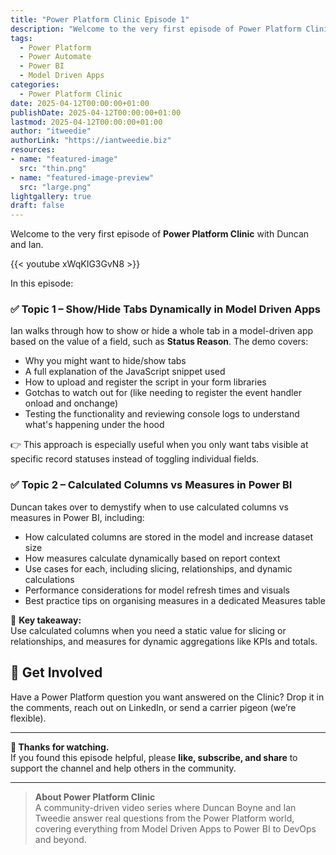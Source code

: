 ```yaml
---
title: "Power Platform Clinic Episode 1"
description: "Welcome to the very first episode of Power Platform Clinic! In this session, Duncan and Ian tackle two real-world Power Platform questions: showing/hiding tabs dynamically in model-driven apps and understanding calculated columns vs measures in Power BI."
tags:
  - Power Platform
  - Power Automate
  - Power BI
  - Model Driven Apps
categories:
  - Power Platform Clinic
date: 2025-04-12T00:00:00+01:00
publishDate: 2025-04-12T00:00:00+01:00
lastmod: 2025-04-12T00:00:00+01:00
author: "itweedie"
authorLink: "https://iantweedie.biz"
resources:
- name: "featured-image"
  src: "thin.png"
- name: "featured-image-preview"
  src: "large.png"
lightgallery: true
draft: false
---
```


Welcome to the very first episode of **Power Platform Clinic** with Duncan and Ian.

{{< youtube xWqKIG3GvN8 >}}

In this episode:

### ✅ Topic 1 – Show/Hide Tabs Dynamically in Model Driven Apps

Ian walks through how to show or hide a whole tab in a model-driven app based on the value of a field, such as **Status Reason**. The demo covers:

- Why you might want to hide/show tabs  
- A full explanation of the JavaScript snippet used  
- How to upload and register the script in your form libraries  
- Gotchas to watch out for (like needing to register the event handler onload and onchange)  
- Testing the functionality and reviewing console logs to understand what's happening under the hood

👉 This approach is especially useful when you only want tabs visible at specific record statuses instead of toggling individual fields.

### ✅ Topic 2 – Calculated Columns vs Measures in Power BI

Duncan takes over to demystify when to use calculated columns vs measures in Power BI, including:

- How calculated columns are stored in the model and increase dataset size  
- How measures calculate dynamically based on report context  
- Use cases for each, including slicing, relationships, and dynamic calculations  
- Performance considerations for model refresh times and visuals  
- Best practice tips on organising measures in a dedicated Measures table

🔎 **Key takeaway:**  
Use calculated columns when you need a static value for slicing or relationships, and measures for dynamic aggregations like KPIs and totals.

## 👥 Get Involved

Have a Power Platform question you want answered on the Clinic? Drop it in the comments, reach out on LinkedIn, or send a carrier pigeon (we’re flexible).

---

**🙏 Thanks for watching.**  
If you found this episode helpful, please **like, subscribe, and share** to support the channel and help others in the community.

---

> **About Power Platform Clinic**  
> A community-driven video series where Duncan Boyne and Ian Tweedie answer real questions from the Power Platform world, covering everything from Model Driven Apps to Power BI to DevOps and beyond.
